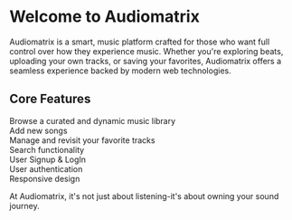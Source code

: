 # Welcome to Audiomatrix

Audiomatrix is a smart, music platform crafted for those who want full control over how they experience music.
Whether you're exploring beats, uploading your own tracks, or saving your favorites,
Audiomatrix offers a seamless experience backed by modern web technologies.

## Core Features

Browse a curated and dynamic music library  
Add new songs  
Manage and revisit your favorite tracks  
Search functionality  
User Signup & LogIn  
User authentication  
Responsive design

At Audiomatrix, it's not just about listening-it's about owning your sound journey.
